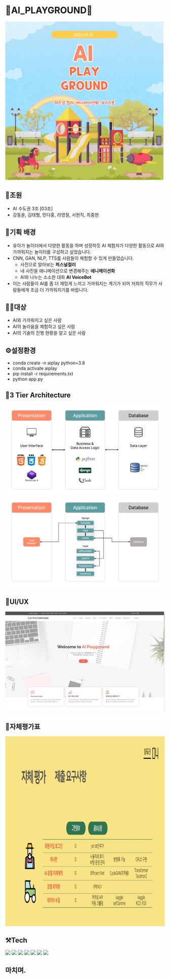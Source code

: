 # 🎪AI_PLAYGROUND🎪
<img src="/play_django/README/sum.jpg" width=500 height=500>

## 🥇조원

- AI 수도권 3조 [03조]
- 강동윤, 김태형, 민다홍, 라영철, 서현직, 최중현

## 📝기획 배경

- 유아가 놀이터에서 다양한 활동을 하며 성장하듯 AI 체험자가 다양한 활동으로 AI와 가까워지는 놀이터를 구성하고 싶었습니다.
- CNN, GAN, NLP, TTS를 사람들이 체험할 수 있게 만들었습니다.
    - 사진으로 알아보는 **퍼스널컬러**
    - 내 사진을 애니메이션으로 변경해주는 **애니메이션화** 
    - AI와 나누는 소소한 대화 **AI VoiceBot**
- 이는 사람들이 AI를 좀 더 재밌게 느끼고 가까워지는 계기가 되어 저희의 직무가 사람들에게 조금 더 가까워지기를 바랍니다.

## 👨‍💻대상

- AI와 가까워지고 싶은 사람
- AI의 놀라움을 체험하고 싶은 사람
- AI의 기술의 진행 현황을 알고 싶은 사람

## ⚙️설정환경

- conda create -n aiplay python=3.8
- conda activate aiplay
- pip install -r requirements.txt
- python app.py

## 🔬3 Tier Architecture

![8.png](/play_django/README/8.png)
![9-1.png](/play_django/README/9-1.png)

## 🎈UI/UX

![baseui.png](/play_django/README/baseui.png)

## 👀자체평가표
<img src="/play_django/README/val.png" width=1080 height=600>

## ⚒️Tech
<img src="https://img.shields.io/badge/Python-3766AB?style=flat-square&logo=Python&logoColor=white"/></a>
<img src="https://img.shields.io/badge/OpenCV-3766AB?style=flat-square&logo=OpenCV&logoColor=5C3EE8&color=red"/></a>
<img src="https://img.shields.io/badge/Django-3766AB?style=flat-square&color=092E20"/></a>
<img src="https://img.shields.io/badge/JavaScript-3766AB?style=flat-square&logo=JavaScript&logoColor=black&color=F7DF1E"/></a>
<img src="https://img.shields.io/badge/Tensorflow-FF6F00?style=flat-square&logo=Tensorflow&logoColor=white"/></a>
<img src="https://img.shields.io/badge/Pytorch-EE4C2C?style=flat-square&logo=Pytorch&logoColor=white"/>
<img src="https://img.shields.io/badge/Flask-3766AB?style=flat-square&logo=Flask&logoColor=white"/>
## 마치며.

